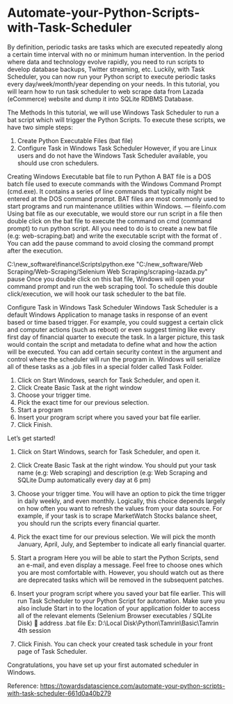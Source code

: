 # Automate-your-Python-Scripts-with-Task-Scheduler

By definition, periodic tasks are tasks which are executed repeatedly along a certain time interval with no or minimum human intervention. In the period where data and technology evolve rapidly, you need to run scripts to develop database backups, Twitter streaming, etc.
Luckily, with Task Scheduler, you can now run your Python script to execute periodic tasks every day/week/month/year depending on your needs.
In this tutorial, you will learn how to run task scheduler to web scrape data from Lazada (eCommerce) website and dump it into SQLite RDBMS Database.

The Methods
In this tutorial, we will use Windows Task Scheduler to run a bat script which will trigger the Python Scripts. To execute these scripts, we have two simple steps:
1.	Create Python Executable Files (bat file)
2.	Configure Task in Windows Task Scheduler
However, if you are Linux users and do not have the Windows Task Scheduler available, you should use cron schedulers.

Creating Windows Executable bat file to run Python
A BAT file is a DOS batch file used to execute commands with the Windows Command Prompt (cmd.exe). It contains a series of line commands that typically might be entered at the DOS command prompt. BAT files are most commonly used to start programs and run maintenance utilities within Windows. — fileinfo.com
Using bat file as our executable, we would store our run script in a file then double click on the bat file to execute the command on cmd (command prompt) to run python script.
All you need to do is to create a new bat file (e.g: web-scraping.bat) and write the executable script with the format of <Your Python.exe Location> <Your python Scripts Location> . You can add the pause command to avoid closing the command prompt after the execution.

C:\new_software\finance\Scripts\python.exe "C:/new_software/Web Scraping/Web-Scraping/Selenium Web Scraping/scraping-lazada.py"
pause
Once you double click on this bat file, Windows will open your command prompt and run the web scraping tool. To schedule this double click/execution, we will hook our task scheduler to the bat file.

Configure Task in Windows Task Scheduler
Windows Task Scheduler is a default Windows Application to manage tasks in response of an event based or time based trigger. For example, you could suggest a certain click and computer actions (such as reboot) or even suggest timing like every first day of financial quarter to execute the task.
In a larger picture, this task would contain the script and metadata to define what and how the action will be executed. You can add certain security context in the argument and control where the scheduler will run the program in. Windows will serialize all of these tasks as a .job files in a special folder called Task Folder.
 

1.	Click on Start Windows, search for Task Scheduler, and open it.
2.	Click Create Basic Task at the right window
3.	Choose your trigger time.
4.	Pick the exact time for our previous selection.
5.	Start a program
6.	Insert your program script where you saved your bat file earlier.
7.	Click Finish.

Let’s get started!
1.	Click on Start Windows, search for Task Scheduler, and open it.
 
2. Click Create Basic Task at the right window.
You should put your task name (e.g: Web scraping) and description (e.g: Web Scraping and SQLite Dump automatically every day at 6 pm)
 

3. Choose your trigger time.
You will have an option to pick the time trigger in daily weekly, and even monthly. Logically, this choice depends largely on how often you want to refresh the values from your data source. For example, if your task is to scrape MarketWatch Stocks balance sheet, you should run the scripts every financial quarter.

 
4. Pick the exact time for our previous selection.
We will pick the month January, April, July, and September to indicate all early financial quarter.
 
5. Start a program
Here you will be able to start the Python Scripts, send an e-mail, and even display a message. Feel free to choose ones which you are most comfortable with. However, you should watch out as there are deprecated tasks which will be removed in the subsequent patches.
 
6. Insert your program script where you saved your bat file earlier.
This will run Task Scheduler to your Python Script for automation. Make sure you also include Start in to the location of your application folder to access all of the relevant elements (Selenium Browser executables / SQLite Disk)   address .bat file
Ex: D:\Local Disk\Python\Tamrin\Basic\Tamrin 4th session
 
7. Click Finish.
You can check your created task schedule in your front page of Task Scheduler.

Congratulations, you have set up your first automated scheduler in Windows.


Reference: https://towardsdatascience.com/automate-your-python-scripts-with-task-scheduler-661d0a40b279
